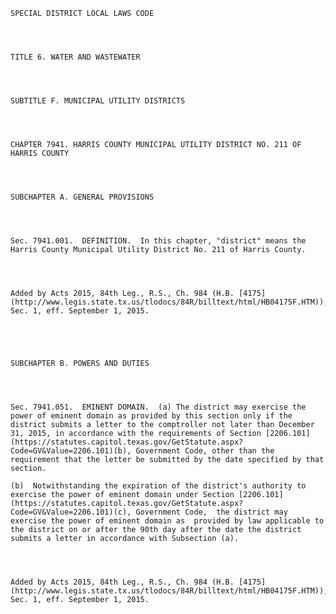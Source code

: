 ﻿
    
    
    	
    					
    
    
    SPECIAL DISTRICT LOCAL LAWS CODE
    
      
    
    
    TITLE 6. WATER AND WASTEWATER
    
      
    
    
    SUBTITLE F. MUNICIPAL UTILITY DISTRICTS
    
      
    
    
    CHAPTER 7941. HARRIS COUNTY MUNICIPAL UTILITY DISTRICT NO. 211 OF HARRIS COUNTY
    
      
    
    
    SUBCHAPTER A. GENERAL PROVISIONS
    
      
    
    
    Sec. 7941.001.  DEFINITION.  In this chapter, "district" means the Harris County Municipal Utility District No. 211 of Harris County.
    
    
    
    
    Added by Acts 2015, 84th Leg., R.S., Ch. 984 (H.B. [4175](http://www.legis.state.tx.us/tlodocs/84R/billtext/html/HB04175F.HTM)), Sec. 1, eff. September 1, 2015.
    
    
    
    
    
    SUBCHAPTER B. POWERS AND DUTIES
    
      
    
    
    Sec. 7941.051.  EMINENT DOMAIN.  (a) The district may exercise the power of eminent domain as provided by this section only if the district submits a letter to the comptroller not later than December 31, 2015, in accordance with the requirements of Section [2206.101](https://statutes.capitol.texas.gov/GetStatute.aspx?Code=GV&Value=2206.101)(b), Government Code, other than the requirement that the letter be submitted by the date specified by that section.
    
    (b)  Notwithstanding the expiration of the district's authority to exercise the power of eminent domain under Section [2206.101](https://statutes.capitol.texas.gov/GetStatute.aspx?Code=GV&Value=2206.101)(c), Government Code,  the district may exercise the power of eminent domain as  provided by law applicable to the district on or after the 90th day after the date the district submits a letter in accordance with Subsection (a).
    
    
    
    
    Added by Acts 2015, 84th Leg., R.S., Ch. 984 (H.B. [4175](http://www.legis.state.tx.us/tlodocs/84R/billtext/html/HB04175F.HTM)), Sec. 1, eff. September 1, 2015.
    
    
    
    
    				
